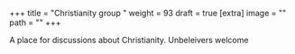
+++
title = "Christianity group "
weight = 93
draft = true
[extra]
image = ""
path = ""
+++

A place for discussions about Christianity. Unbeleivers welcome 
